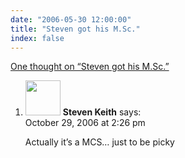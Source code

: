 ```yaml
---
date: "2006-05-30 12:00:00"
title: "Steven got his M.Sc."
index: false
---
```


[One thought on &ldquo;Steven got his M.Sc.&rdquo;](/lemire/blog/2006/05-30-steven-got-his-msc)

<ol class="comment-list">
<li id="comment-42047" class="comment even thread-even depth-1">
<div class="comment-author vcard">
<img alt src="https://secure.gravatar.com/avatar/66291c4ba5e49be74e0e0b534b69534f?s=56&#038;d=mm&#038;r=g" srcset="https://secure.gravatar.com/avatar/66291c4ba5e49be74e0e0b534b69534f?s=112&#038;d=mm&#038;r=g 2x" class="avatar avatar-56 photo" height="56" width="56" decoding="async" /> <b class="fn">Steven Keith</b> <span class="says">says:</span> </div>
<div class="comment-metadata"><time datetime="2006-10-29T14:26:38+00:00">October 29, 2006 at 2:26 pm</time></a> </div>
<div class="comment-content">
<p>Actually it&rsquo;s a MCS&#8230; just to be picky</p>
</div>
</li>
</ol>
